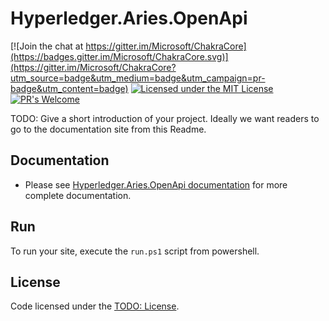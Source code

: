 # Hyperledger.Aries.OpenApi

[![Join the chat at https://gitter.im/Microsoft/ChakraCore](https://badges.gitter.im/Microsoft/ChakraCore.svg)](https://gitter.im/Microsoft/ChakraCore?utm_source=badge&utm_medium=badge&utm_campaign=pr-badge&utm_content=badge)
[![Licensed under the MIT License](https://img.shields.io/badge/License-MIT-blue.svg)](https://github.com/Microsoft/ChakraCore/blob/master/LICENSE.txt)
[![PR's Welcome](https://img.shields.io/badge/PRs%20-welcome-brightgreen.svg)](#contribute)

TODO: Give a short introduction of your project. Ideally we want readers to go to the documentation site from this Readme.

## Documentation
* Please see [Hyperledger.Aries.OpenApi documentation](https://todo/your-docs) for more complete documentation.

## Run

To run your site, execute the `run.ps1` script from powershell.

## License

Code licensed under the [TODO: License](Link).
